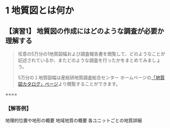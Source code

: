 # 1 地質図とは何か

## 【演習1】 地質図の作成にはどのような調査が必要か理解する  

> 任意の5万分の1地質図幅および調査報告書を閲覧して、どのようなことが記述されているか、またどのような調査を行ったかをまとめてみましょう。
> 
> 5万分の１地質図幅は産総研地質調査総合センター ホームページの[「地質図カタログ」ページ](https://www.gsj.jp/Map/JP/geology4.html)より閲覧することができます。
> 

====    

### 【解答例】  

地理的位置や地形の概要
地域地質の概要
各ユニットごとの地質詳細

